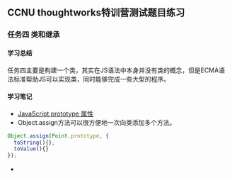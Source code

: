 ## CCNU thoughtworks特训营测试题目练习

### 任务四 类和继承

#### 学习总结

任务四主要是构建一个类，其实在JS语法中本身并没有类的概念，但是ECMA语法标准帮助JS可以实现类，同时能够完成一些大型的程序。

#### 学习笔记

* [JavaScript prototype 属性](http://www.w3school.com.cn/jsref/jsref_prototype_array.asp)
* Object.assign方法可以很方便地一次向类添加多个方法。

```javascript
Object.assign(Point.prototype, {
  toString(){},
  toValue(){}
});
```

* 



